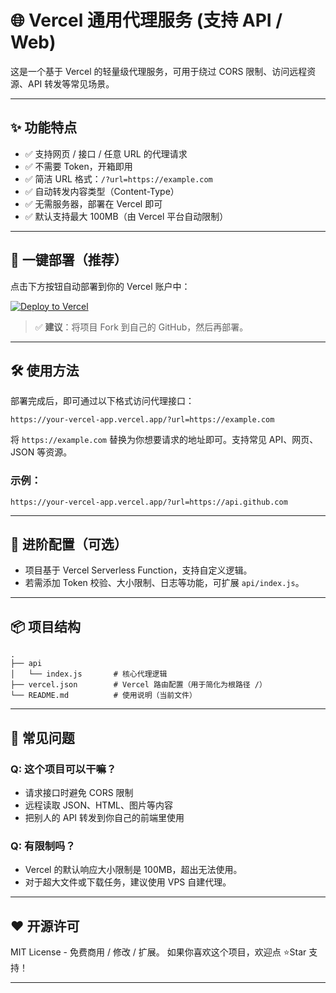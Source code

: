 # 🌐 Vercel 通用代理服务 (支持 API / Web)

这是一个基于 Vercel 的轻量级代理服务，可用于绕过 CORS 限制、访问远程资源、API 转发等常见场景。

---

## ✨ 功能特点

- ✅ 支持网页 / 接口 / 任意 URL 的代理请求
- ✅ 不需要 Token，开箱即用
- ✅ 简洁 URL 格式：`/?url=https://example.com`
- ✅ 自动转发内容类型（Content-Type）
- ✅ 无需服务器，部署在 Vercel 即可
- ✅ 默认支持最大 100MB（由 Vercel 平台自动限制）

---

## 🚀 一键部署（推荐）

点击下方按钮自动部署到你的 Vercel 账户中：

[![Deploy to Vercel](https://vercel.com/button)](https://vercel.com/new/import?s=https://github.com/your-username/your-repo)

> ✅ **建议**：将项目 Fork 到自己的 GitHub，然后再部署。

---

## 🛠 使用方法

部署完成后，即可通过以下格式访问代理接口：

```
https://your-vercel-app.vercel.app/?url=https://example.com
```

将 `https://example.com` 替换为你想要请求的地址即可。支持常见 API、网页、JSON 等资源。

### 示例：

```
https://your-vercel-app.vercel.app/?url=https://api.github.com
```

---

## 🔧 进阶配置（可选）

- 项目基于 Vercel Serverless Function，支持自定义逻辑。
- 若需添加 Token 校验、大小限制、日志等功能，可扩展 `api/index.js`。

---

## 📦 项目结构

```
.
├── api
│   └── index.js       # 核心代理逻辑
├── vercel.json        # Vercel 路由配置（用于简化为根路径 /）
└── README.md          # 使用说明（当前文件）
```

---

## 🧠 常见问题

### Q: 这个项目可以干嘛？

- 请求接口时避免 CORS 限制
- 远程读取 JSON、HTML、图片等内容
- 把别人的 API 转发到你自己的前端里使用

### Q: 有限制吗？

- Vercel 的默认响应大小限制是 100MB，超出无法使用。
- 对于超大文件或下载任务，建议使用 VPS 自建代理。

---

## ❤️ 开源许可

MIT License - 免费商用 / 修改 / 扩展。
如果你喜欢这个项目，欢迎点 ⭐Star 支持！

---